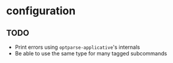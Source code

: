 # configuration

## TODO

- Print errors using `optparse-applicative`'s internals
- Be able to use the same type for many tagged subcommands
